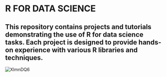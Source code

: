 # R FOR DATA SCIENCE
## This repository contains projects and tutorials demonstrating the use of R for data science tasks. Each project is designed to provide hands-on experience with various R libraries and techniques.

![XlmnDQ6](https://user-images.githubusercontent.com/92849974/186904471-594a9634-1209-4b25-aa8c-b00749bed117.gif)
